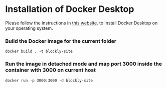 # Installation of Docker Desktop
Please follow the instructions in [this website](https://docs.docker.com/get-docker/). to install Docker Desktop on your operating system.

### Build the Docker image for the current folder
```
docker build . -t blockly-site
```

### Run the image in detached mode and map port 3000 inside the container with 3000 on current host
```
docker run -p 3000:3000 -d blockly-site
```
